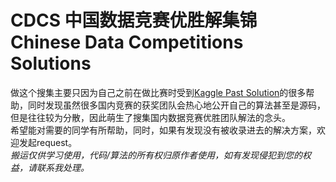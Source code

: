 # CDCS 中国数据竞赛优胜解集锦  Chinese Data Competitions Solutions

做这个搜集主要只因为自己之前在做比赛时受到[Kaggle Past Solution](http://ndres.me/kaggle-past-solutions/)的很多帮助，同时发现虽然很多国内竞赛的获奖团队会热心地公开自己的算法甚至是源码，但是往往较为分散，因此萌生了搜集国内数据竞赛优胜团队解法的念头。  
希望能对需要的同学有所帮助，同时，如果有发现没有被收录进去的解决方案，欢迎发起request。  
*搬运仅供学习使用，代码/算法的所有权归原作者使用，如有发现侵犯到您的权益，请联系我处理。*  


